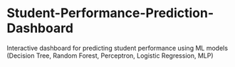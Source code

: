 # Student-Performance-Prediction-Dashboard
Interactive dashboard for predicting student performance using ML models (Decision Tree, Random Forest, Perceptron, Logistic Regression, MLP)
